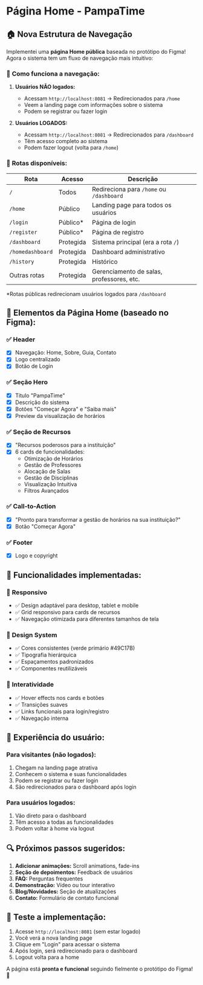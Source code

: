 # Página Home - PampaTime

## 🏠 Nova Estrutura de Navegação

Implementei uma **página Home pública** baseada no protótipo do Figma! Agora o sistema tem um fluxo de navegação mais intuitivo:

### 🔄 **Como funciona a navegação:**

1. **Usuários NÃO logados:**
   - Acessam `http://localhost:8081` → Redirecionados para `/home`
   - Veem a landing page com informações sobre o sistema
   - Podem se registrar ou fazer login

2. **Usuários LOGADOS:**
   - Acessam `http://localhost:8081` → Redirecionados para `/dashboard`
   - Têm acesso completo ao sistema
   - Podem fazer logout (volta para `/home`)

### 📍 **Rotas disponíveis:**

| Rota | Acesso | Descrição |
|------|--------|-----------|
| `/` | Todos | Redireciona para `/home` ou `/dashboard` |
| `/home` | Público | Landing page para todos os usuários |
| `/login` | Público* | Página de login |
| `/register` | Público* | Página de registro |
| `/dashboard` | Protegida | Sistema principal (era a rota `/`) |
| `/homedashboard` | Protegida | Dashboard administrativo |
| `/history` | Protegida | Histórico |
| Outras rotas | Protegida | Gerenciamento de salas, professores, etc. |

*Rotas públicas redirecionam usuários logados para `/dashboard`

## 🎨 **Elementos da Página Home (baseado no Figma):**

### ✅ **Header**
- [x] Navegação: Home, Sobre, Guia, Contato
- [x] Logo centralizado
- [x] Botão de Login

### ✅ **Seção Hero**
- [x] Título "PampaTime"
- [x] Descrição do sistema
- [x] Botões "Começar Agora" e "Saiba mais"
- [x] Preview da visualização de horários

### ✅ **Seção de Recursos**
- [x] "Recursos poderosos para a instituição"
- [x] 6 cards de funcionalidades:
  - Otimização de Horários
  - Gestão de Professores
  - Alocação de Salas
  - Gestão de Disciplinas
  - Visualização Intuitiva
  - Filtros Avançados

### ✅ **Call-to-Action**
- [x] "Pronto para transformar a gestão de horários na sua instituição?"
- [x] Botão "Começar Agora"

### ✅ **Footer**
- [x] Logo e copyright

## 🔧 **Funcionalidades implementadas:**

### 🎯 **Responsivo**
- ✅ Design adaptável para desktop, tablet e mobile
- ✅ Grid responsivo para cards de recursos
- ✅ Navegação otimizada para diferentes tamanhos de tela

### 🎨 **Design System**
- ✅ Cores consistentes (verde primário #49C17B)
- ✅ Tipografia hierárquica
- ✅ Espaçamentos padronizados
- ✅ Componentes reutilizáveis

### 🚀 **Interatividade**
- ✅ Hover effects nos cards e botões
- ✅ Transições suaves
- ✅ Links funcionais para login/registro
- ✅ Navegação interna

## 🎯 **Experiência do usuário:**

### **Para visitantes (não logados):**
1. Chegam na landing page atrativa
2. Conhecem o sistema e suas funcionalidades
3. Podem se registrar ou fazer login
4. São redirecionados para o dashboard após login

### **Para usuários logados:**
1. Vão direto para o dashboard
2. Têm acesso a todas as funcionalidades
3. Podem voltar à home via logout

## 🔍 **Próximos passos sugeridos:**

1. **Adicionar animações:** Scroll animations, fade-ins
2. **Seção de depoimentos:** Feedback de usuários
3. **FAQ:** Perguntas frequentes
4. **Demonstração:** Vídeo ou tour interativo
5. **Blog/Novidades:** Seção de atualizações
6. **Contato:** Formulário de contato funcional

## 📱 **Teste a implementação:**

1. Acesse `http://localhost:8081` (sem estar logado)
2. Você verá a nova landing page
3. Clique em "Login" para acessar o sistema
4. Após login, será redirecionado para o dashboard
5. Logout volta para a home

A página está **pronta e funcional** seguindo fielmente o protótipo do Figma! 🎉
